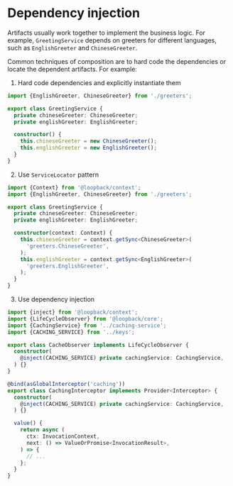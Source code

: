 # Dependency injection

Artifacts usually work together to implement the business logic. For example,
`GreetingService` depends on greeters for different languages, such as
`EnglishGreeter` and `ChineseGreeter`.

Common techniques of composition are to hard code the dependencies or locate the
dependent artifacts. For example:

1. Hard code dependencies and explicitly instantiate them

```ts
import {EnglishGreeter, ChineseGreeter} from './greeters';

export class GreetingService {
  private chineseGreeter: ChineseGreeter;
  private englishGreeter: EnglishGreeter;

  constructor() {
    this.chineseGreeter = new ChineseGreeter();
    this.englishGreeter = new EnglishGreeter();
  }
}
```

2. Use `ServiceLocator` pattern

```ts
import {Context} from '@loopback/context';
import {EnglishGreeter, ChineseGreeter} from './greeters';

export class GreetingService {
  private chineseGreeter: ChineseGreeter;
  private englishGreeter: EnglishGreeter;

  constructor(context: Context) {
    this.chineseGreeter = context.getSync<ChineseGreeter>(
      'greeters.ChineseGreeter',
    );
    this.englishGreeter = context.getSync<EnglishGreeter>(
      'greeters.EnglishGreeter',
    );
  }
}
```

3. Use dependency injection

```ts
import {inject} from '@loopback/context';
import {LifeCycleObserver} from '@loopback/core';
import {CachingService} from '../caching-service';
import {CACHING_SERVICE} from '../keys';

export class CacheObserver implements LifeCycleObserver {
  constructor(
    @inject(CACHING_SERVICE) private cachingService: CachingService,
  ) {}
}
```

```ts
@bind(asGlobalInterceptor('caching'))
export class CachingInterceptor implements Provider<Interceptor> {
  constructor(
    @inject(CACHING_SERVICE) private cachingService: CachingService,
  ) {}

  value() {
    return async (
      ctx: InvocationContext,
      next: () => ValueOrPromise<InvocationResult>,
    ) => {
      // ...
    };
  }
}
```

